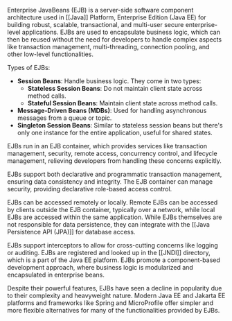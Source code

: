 Enterprise JavaBeans (EJB) is a server-side software component architecture used in [[Java]] Platform, Enterprise Edition (Java EE) for building robust, scalable, transactional, and multi-user secure enterprise-level applications. EJBs are used to encapsulate business logic, which can then be reused without the need for developers to handle complex aspects like transaction management, multi-threading, connection pooling, and other low-level functionalities.

Types of EJBs:

- **Session Beans**: Handle business logic. They come in two types:
  - **Stateless Session Beans**: Do not maintain client state across method calls.
  - **Stateful Session Beans**: Maintain client state across method calls.
- **Message-Driven Beans (MDBs)**: Used for handling asynchronous messages from a queue or topic.
- **Singleton Session Beans**: Similar to stateless session beans but there's only one instance for the entire application, useful for shared states.

EJBs run in an EJB container, which provides services like transaction management, security, remote access, concurrency control, and lifecycle management, relieving developers from handling these concerns explicitly.

EJBs support both declarative and programmatic transaction management, ensuring data consistency and integrity. The EJB container can manage security, providing declarative role-based access control.

EJBs can be accessed remotely or locally. Remote EJBs can be accessed by clients outside the EJB container, typically over a network, while local EJBs are accessed within the same application. While EJBs themselves are not responsible for data persistence, they can integrate with the [[Java Persistence API (JPA)]] for database access.

EJBs support interceptors to allow for cross-cutting concerns like logging or auditing. EJBs are registered and looked up in the [[JNDI]] directory, which is a part of the Java EE platform. EJBs promote a component-based development approach, where business logic is modularized and encapsulated in enterprise beans.

Despite their powerful features, EJBs have seen a decline in popularity due to their complexity and heavyweight nature. Modern Java EE and Jakarta EE platforms and frameworks like Spring and MicroProfile offer simpler and more flexible alternatives for many of the functionalities provided by EJBs.
